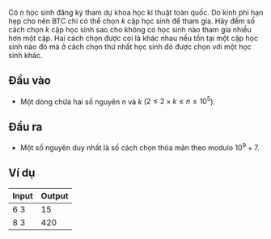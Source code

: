 Có $n$ học sinh đăng ký tham dự khoa học kĩ thuật toàn quốc. Do kinh phí hạn hẹp cho nên BTC chỉ có thể chọn $k$ cặp học sinh để tham gia. Hãy đếm số cách chọn $k$ cặp học sinh sao cho không có học sinh nào tham gia nhiều hơn một cặp. Hai cách chọn được coi là khác nhau nếu tồn tại một cặp học sinh nào đó mà ở cách chọn thứ nhất học sinh đó được chọn với một học sinh khác.

## Đầu vào

- Một dòng chứa hai số nguyên $n$ và $k$ ($2 \le 2 \times k \le n \le 10^5$).

## Đầu ra

- Một số nguyên duy nhất là số cách chọn thỏa mãn theo modulo $10^9 + 7$.

## Ví dụ

| Input | Output |
| ----- | ------ |
| 6 3   | 15     |
| 8 3   | 420    |
